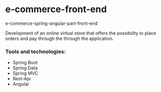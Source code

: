 # e-commerce-front-end
e-commerce-spring-angular-part-front-end

Development of an online virtual store that offers the possibility to place orders and pay through the 
through the application.

### Tools and technologies:
* Spring Boot
* Spring Data
* Spring MVC
* Rest-Api
* Angular

